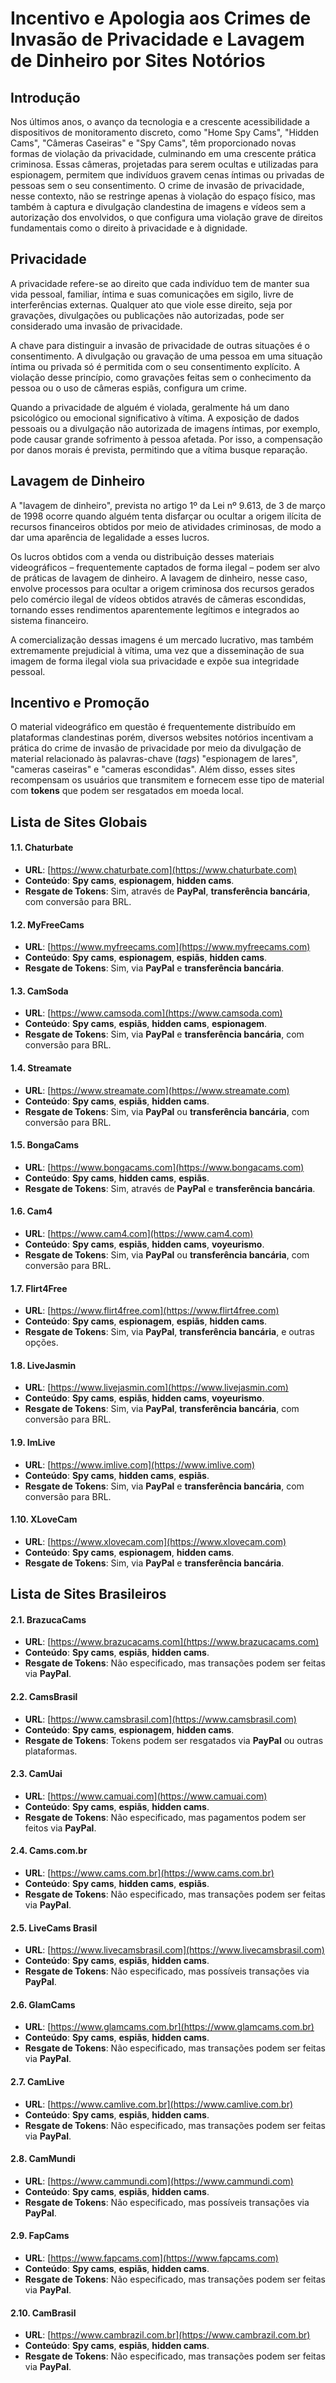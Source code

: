 # Incentivo e Apologia aos Crimes de Invasão de Privacidade e Lavagem de Dinheiro por Sites Notórios

## Introdução 

Nos últimos anos, o avanço da tecnologia e a crescente acessibilidade a dispositivos de monitoramento discreto, como "Home Spy Cams", "Hidden Cams", "Câmeras Caseiras" e "Spy Cams", têm proporcionado novas formas de violação da privacidade, culminando em uma crescente prática criminosa. Essas câmeras, projetadas para serem ocultas e utilizadas para espionagem, permitem que indivíduos gravem cenas íntimas ou privadas de pessoas sem o seu consentimento. O crime de invasão de privacidade, nesse contexto, não se restringe apenas à violação do espaço físico, mas também à captura e divulgação clandestina de imagens e vídeos sem a autorização dos envolvidos, o que configura uma violação grave de direitos fundamentais como o direito à privacidade e à dignidade.

## Privacidade

A privacidade refere-se ao direito que cada indivíduo tem de manter sua vida pessoal, familiar, íntima e suas comunicações em sigilo, livre de interferências externas. Qualquer ato que viole esse direito, seja por gravações, divulgações ou publicações não autorizadas, pode ser considerado uma invasão de privacidade.

A chave para distinguir a invasão de privacidade de outras situações é o consentimento. A divulgação ou gravação de uma pessoa em uma situação íntima ou privada só é permitida com o seu consentimento explícito. A violação desse princípio, como gravações feitas sem o conhecimento da pessoa ou o uso de câmeras espiãs, configura um crime.

Quando a privacidade de alguém é violada, geralmente há um dano psicológico ou emocional significativo à vítima. A exposição de dados pessoais ou a divulgação não autorizada de imagens íntimas, por exemplo, pode causar grande sofrimento à pessoa afetada. Por isso, a compensação por danos morais é prevista, permitindo que a vítima busque reparação.

## Lavagem de Dinheiro

A "lavagem de dinheiro", prevista no artigo 1º da Lei nº 9.613, de 3 de março de 1998 ocorre quando alguém tenta disfarçar ou ocultar a origem ilícita de recursos financeiros obtidos por meio de atividades criminosas, de modo a dar uma aparência de legalidade a esses lucros.

Os lucros obtidos com a venda ou distribuição desses materiais videográficos – frequentemente captados de forma ilegal – podem ser alvo de práticas de lavagem de dinheiro. A lavagem de dinheiro, nesse caso, envolve processos para ocultar a origem criminosa dos recursos gerados pelo comércio ilegal de vídeos obtidos através de câmeras escondidas, tornando esses rendimentos aparentemente legítimos e integrados ao sistema financeiro.

A comercialização dessas imagens é um mercado lucrativo, mas também extremamente prejudicial à vítima, uma vez que a disseminação de sua imagem de forma ilegal viola sua privacidade e expõe sua integridade pessoal.

## Incentivo e Promoção

O material videográfico em questão é frequentemente distribuído em plataformas clandestinas porém, diversos websites notórios incentivam a prática do crime de invasão de privacidade por meio da divulgação de material relacionado às palavras-chave (*tags*) "espionagem de lares", "cameras caseiras" e "cameras escondidas". Além disso, esses sites recompensam os usuários que transmitem e fornecem esse tipo de material com **tokens** que podem ser resgatados em moeda local.

## Lista de Sites Globais

#### **1.1. Chaturbate**
- **URL**: [https://www.chaturbate.com](https://www.chaturbate.com)
- **Conteúdo**: **Spy cams**, **espionagem**, **hidden cams**.
- **Resgate de Tokens**: Sim, através de **PayPal**, **transferência bancária**, com conversão para BRL.

#### **1.2. MyFreeCams**
- **URL**: [https://www.myfreecams.com](https://www.myfreecams.com)
- **Conteúdo**: **Spy cams**, **espionagem**, **espiãs**, **hidden cams**.
- **Resgate de Tokens**: Sim, via **PayPal** e **transferência bancária**.

#### **1.3. CamSoda**
- **URL**: [https://www.camsoda.com](https://www.camsoda.com)
- **Conteúdo**: **Spy cams**, **espiãs**, **hidden cams**, **espionagem**.
- **Resgate de Tokens**: Sim, via **PayPal** e **transferência bancária**, com conversão para BRL.

#### **1.4. Streamate**
- **URL**: [https://www.streamate.com](https://www.streamate.com)
- **Conteúdo**: **Spy cams**, **espiãs**, **hidden cams**.
- **Resgate de Tokens**: Sim, via **PayPal** ou **transferência bancária**, com conversão para BRL.

#### **1.5. BongaCams**
- **URL**: [https://www.bongacams.com](https://www.bongacams.com)
- **Conteúdo**: **Spy cams**, **hidden cams**, **espiãs**.
- **Resgate de Tokens**: Sim, através de **PayPal** e **transferência bancária**.

#### **1.6. Cam4**
- **URL**: [https://www.cam4.com](https://www.cam4.com)
- **Conteúdo**: **Spy cams**, **espiãs**, **hidden cams**, **voyeurismo**.
- **Resgate de Tokens**: Sim, via **PayPal** ou **transferência bancária**, com conversão para BRL.

#### **1.7. Flirt4Free**
- **URL**: [https://www.flirt4free.com](https://www.flirt4free.com)
- **Conteúdo**: **Spy cams**, **espionagem**, **espiãs**, **hidden cams**.
- **Resgate de Tokens**: Sim, via **PayPal**, **transferência bancária**, e outras opções.

#### **1.8. LiveJasmin**
- **URL**: [https://www.livejasmin.com](https://www.livejasmin.com)
- **Conteúdo**: **Spy cams**, **espiãs**, **hidden cams**, **voyeurismo**.
- **Resgate de Tokens**: Sim, via **PayPal**, **transferência bancária**, com conversão para BRL.

#### **1.9. ImLive**
- **URL**: [https://www.imlive.com](https://www.imlive.com)
- **Conteúdo**: **Spy cams**, **hidden cams**, **espiãs**.
- **Resgate de Tokens**: Sim, via **PayPal** e **transferência bancária**, com conversão para BRL.

#### **1.10. XLoveCam**
- **URL**: [https://www.xlovecam.com](https://www.xlovecam.com)
- **Conteúdo**: **Spy cams**, **espionagem**, **hidden cams**.
- **Resgate de Tokens**: Sim, via **PayPal** e **transferência bancária**.

## **Lista de Sites Brasileiros**

#### **2.1. BrazucaCams**
- **URL**: [https://www.brazucacams.com](https://www.brazucacams.com)
- **Conteúdo**: **Spy cams**, **espiãs**, **hidden cams**.
- **Resgate de Tokens**: Não especificado, mas transações podem ser feitas via **PayPal**.

#### **2.2. CamsBrasil**
- **URL**: [https://www.camsbrasil.com](https://www.camsbrasil.com)
- **Conteúdo**: **Spy cams**, **espionagem**, **hidden cams**.
- **Resgate de Tokens**: Tokens podem ser resgatados via **PayPal** ou outras plataformas.

#### **2.3. CamUai**
- **URL**: [https://www.camuai.com](https://www.camuai.com)
- **Conteúdo**: **Spy cams**, **espiãs**, **hidden cams**.
- **Resgate de Tokens**: Não especificado, mas pagamentos podem ser feitos via **PayPal**.

#### **2.4. Cams.com.br**
- **URL**: [https://www.cams.com.br](https://www.cams.com.br)
- **Conteúdo**: **Spy cams**, **hidden cams**, **espiãs**.
- **Resgate de Tokens**: Não especificado, mas transações podem ser feitas via **PayPal**.

#### **2.5. LiveCams Brasil**
- **URL**: [https://www.livecamsbrasil.com](https://www.livecamsbrasil.com)
- **Conteúdo**: **Spy cams**, **espiãs**, **hidden cams**.
- **Resgate de Tokens**: Não especificado, mas possíveis transações via **PayPal**.

#### **2.6. GlamCams**
- **URL**: [https://www.glamcams.com.br](https://www.glamcams.com.br)
- **Conteúdo**: **Spy cams**, **espiãs**, **hidden cams**.
- **Resgate de Tokens**: Não especificado, mas transações podem ser feitas via **PayPal**.

#### **2.7. CamLive**
- **URL**: [https://www.camlive.com.br](https://www.camlive.com.br)
- **Conteúdo**: **Spy cams**, **espiãs**, **hidden cams**.
- **Resgate de Tokens**: Não especificado, mas transações podem ser feitas via **PayPal**.

#### **2.8. CamMundi**
- **URL**: [https://www.cammundi.com](https://www.cammundi.com)
- **Conteúdo**: **Spy cams**, **espiãs**, **hidden cams**.
- **Resgate de Tokens**: Não especificado, mas possíveis transações via **PayPal**.

#### **2.9. FapCams**
- **URL**: [https://www.fapcams.com](https://www.fapcams.com)
- **Conteúdo**: **Spy cams**, **espiãs**, **hidden cams**.
- **Resgate de Tokens**: Não especificado, mas transações podem ser feitas via **PayPal**.

#### **2.10. CamBrasil**
- **URL**: [https://www.cambrazil.com.br](https://www.cambrazil.com.br)
- **Conteúdo**: **Spy cams**, **espiãs**, **hidden cams**.
- **Resgate de Tokens**: Não especificado, mas transações podem ser feitas via **PayPal**.

